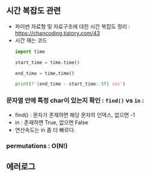 ## 시간 복잡도 관련
- 파이썬 자료형 및 자료구조에 대한 시간 복잡도 정리 : https://chancoding.tistory.com/43
- 시간 재는 코드
  ```python
  import time

  start_time = time.time()
  
  end_time = time.time()
  
  print(f'{end_time - start_time:.5f} sec')
  ```
### 문자열 안에 특정 char이 있는지 확인 : `find()` vs `in` :
- find() : 문자가 존재하면 해당 문자의 인덱스, 없으면 -1
- in : 존재하면 True, 없으면 False
- 연산속도는 in 좀 더 빠르다.

### permutations : O(N!)

## 에러로그
